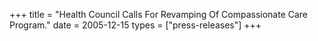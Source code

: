 +++
title = "Health Council Calls For Revamping Of Compassionate Care Program."
date = 2005-12-15
types = ["press-releases"]
+++
